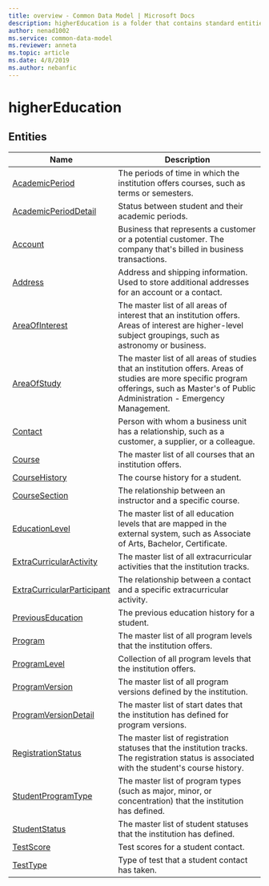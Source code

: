 ```yaml
---
title: overview - Common Data Model | Microsoft Docs
description: higherEducation is a folder that contains standard entities related to the Common Data Model.
author: nenad1002
ms.service: common-data-model
ms.reviewer: anneta
ms.topic: article
ms.date: 4/8/2019
ms.author: nebanfic
---
```


# higherEducation


## Entities

|Name|Description|
|---|---|
|[AcademicPeriod](AcademicPeriod.md)|The periods of time in which the institution offers courses, such as terms or semesters.  |
|[AcademicPeriodDetail](AcademicPeriodDetail.md)|Status between student and their academic periods.  |
|[Account](Account.md)|Business that represents a customer or a potential customer. The company that's billed in business transactions.  |
|[Address](Address.md)|Address and shipping information. Used to store additional addresses for an account or a contact.  |
|[AreaOfInterest](AreaOfInterest.md)|The master list of all areas of interest that an institution offers. Areas of interest are higher-level subject groupings, such as astronomy or business.  |
|[AreaOfStudy](AreaOfStudy.md)|The master list of all areas of studies that an institution offers. Areas of studies are more specific program offerings, such as Master's of Public Administration - Emergency Management.  |
|[Contact](Contact.md)|Person with whom a business unit has a relationship, such as a customer, a supplier, or a colleague.  |
|[Course](Course.md)|The master list of all courses that an institution offers.  |
|[CourseHistory](CourseHistory.md)|The course history for a student.  |
|[CourseSection](CourseSection.md)|The relationship between an instructor and a specific course.  |
|[EducationLevel](EducationLevel.md)|The master list of all education levels that are mapped in the external system, such as Associate of Arts, Bachelor, Certificate.  |
|[ExtraCurricularActivity](ExtraCurricularActivity.md)|The master list of all extracurricular activities that the institution tracks.  |
|[ExtraCurricularParticipant](ExtraCurricularParticipant.md)|The relationship between a contact and a specific extracurricular activity.  |
|[PreviousEducation](PreviousEducation.md)|The previous education history for a student.  |
|[Program](Program.md)|The master list of all program levels that the institution offers.  |
|[ProgramLevel](ProgramLevel.md)|Collection of all program levels that the institution offers.  |
|[ProgramVersion](ProgramVersion.md)|The master list of all program versions defined by the institution.  |
|[ProgramVersionDetail](ProgramVersionDetail.md)|The master list of start dates that the institution has defined for program versions.  |
|[RegistrationStatus](RegistrationStatus.md)|The master list of registration statuses that the institution tracks. The registration status is associated with the student's course history.  |
|[StudentProgramType](StudentProgramType.md)|The master list of program types (such as major, minor, or concentration) that the institution has defined.  |
|[StudentStatus](StudentStatus.md)|The master list of student statuses that the institution has defined.  |
|[TestScore](TestScore.md)|Test scores for a student contact.  |
|[TestType](TestType.md)|Type of test that a student contact has taken.  |

